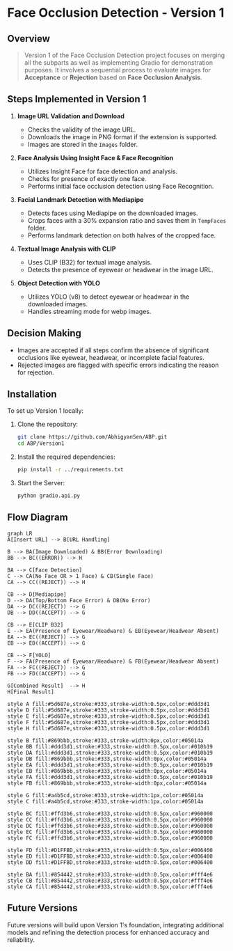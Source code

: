 # Face Occlusion Detection - Version 1

## Overview
 > Version 1 of the Face Occlusion Detection project focuses on merging all the subparts as well as implementing Gradio for demonstration purposes. It involves a sequential process to evaluate images for **Acceptance** or **Rejection** based on **Face Occlusion Analysis**.

## Steps Implemented in Version 1
1. **Image URL Validation and Download**
   - Checks the validity of the image URL.
   - Downloads the image in PNG format if the extension is supported.
   - Images are stored in the `Images` folder.


2. **Face Analysis Using Insight Face & Face Recognition**
   - Utilizes Insight Face for face detection and analysis.
   - Checks for presence of exactly one face.
   - Performs initial face occlusion detection using Face Recognition.


3. **Facial Landmark Detection with Mediapipe**
   - Detects faces using Mediapipe on the downloaded images.
   - Crops faces with a 30% expansion ratio and saves them in `TempFaces` folder.
   - Performs landmark detection on both halves of the cropped face.


4. **Textual Image Analysis with CLIP**
   - Uses CLIP (B32) for textual image analysis.
   - Detects the presence of eyewear or headwear in the image URL.


5. **Object Detection with YOLO**
   - Utilizes YOLO (v8) to detect eyewear or headwear in the downloaded images.
   - Handles streaming mode for webp images.


## Decision Making
- Images are accepted if all steps confirm the absence of significant occlusions like eyewear, headwear, or incomplete facial features.
- Rejected images are flagged with specific errors indicating the reason for rejection.


## Installation

To set up Version 1 locally:

1. Clone the repository:
   ```sh
   git clone https://github.com/AbhigyanSen/ABP.git
   cd ABP/Version1
2. Install the required dependencies:
   ```sh
   pip install -r ../requirements.txt 
3. Start the Server:
   ```sh
   python gradio.api.py
## Flow Diagram
```mermaid
graph LR
A[Insert URL] --> B[URL Handling]

B --> BA(Image Downloaded) & BB(Error Downloading)
BB --> BC((ERROR)) --> H

BA --> C[Face Detection]
C --> CA(No Face OR > 1 Face) & CB(Single Face) 
CA --> CC((REJECT)) --> H

CB --> D[Mediapipe]
D --> DA(Top/Bottom Face Error) & DB(No Error)
DA --> DC((REJECT)) --> G
DB --> DD((ACCEPT)) --> G

CB --> E[CLIP B32]
E --> EA(Presence of Eyewear/Headware) & EB(Eyewear/Headwear Absent)
EA --> EC((REJECT)) --> G
EB --> ED((ACCEPT)) --> G

CB --> F[YOLO]
F --> FA(Presence of Eyewear/Headware) & FB(Eyewear/Headwear Absent)
FA --> FC((REJECT)) --> G
FB --> FD((ACCEPT)) --> G

G[Combined Result]  --> H
H[Final Result]

style A fill:#5d687e,stroke:#333,stroke-width:0.5px,color:#ddd3d1
style D fill:#5d687e,stroke:#333,stroke-width:0.5px,color:#ddd3d1
style E fill:#5d687e,stroke:#333,stroke-width:0.5px,color:#ddd3d1
style F fill:#5d687e,stroke:#333,stroke-width:0.5px,color:#ddd3d1
style H fill:#5d687e,stroke:#333,stroke-width:0.5px,color:#ddd3d1

style B fill:#869bbb,stroke:#333,stroke-width:0px,color:#05014a
style BB fill:#ddd3d1,stroke:#333,stroke-width:0.5px,color:#010b19
style DA fill:#ddd3d1,stroke:#333,stroke-width:0.5px,color:#010b19
style DB fill:#869bbb,stroke:#333,stroke-width:0px,color:#05014a
style EA fill:#ddd3d1,stroke:#333,stroke-width:0.5px,color:#010b19
style EB fill:#869bbb,stroke:#333,stroke-width:0px,color:#05014a
style FA fill:#ddd3d1,stroke:#333,stroke-width:0.5px,color:#010b19
style FB fill:#869bbb,stroke:#333,stroke-width:0px,color:#05014a

style G fill:#a4b5cd,stroke:#333,stroke-width:1px,color:#05014a
style C fill:#a4b5cd,stroke:#333,stroke-width:1px,color:#05014a

style BC fill:#ffd3b6,stroke:#333,stroke-width:0.5px,color:#960000
style CC fill:#ffd3b6,stroke:#333,stroke-width:0.5px,color:#960000
style DC fill:#ffd3b6,stroke:#333,stroke-width:0.5px,color:#960000
style EC fill:#ffd3b6,stroke:#333,stroke-width:0.5px,color:#960000
style FC fill:#ffd3b6,stroke:#333,stroke-width:0.5px,color:#960000

style FD fill:#D1FFBD,stroke:#333,stroke-width:0.5px,color:#006400
style ED fill:#D1FFBD,stroke:#333,stroke-width:0.5px,color:#006400
style DD fill:#D1FFBD,stroke:#333,stroke-width:0.5px,color:#006400

style BA fill:#854442,stroke:#333,stroke-width:0.5px,color:#fff4e6
style CB fill:#854442,stroke:#333,stroke-width:0.5px,color:#fff4e6
style CA fill:#854442,stroke:#333,stroke-width:0.5px,color:#fff4e6
```


## Future Versions

Future versions will build upon Version 1's foundation, integrating additional models and refining the detection process for enhanced accuracy and reliability.